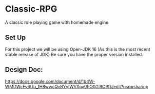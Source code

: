 # Classic-RPG
A classic role playing game with homemade engine.
## Set Up
For this project we will be using Open-JDK 16 (As this is the most recent stable release of JDK) Be sure you have the proper version installed.
## Design Doc:
https://docs.google.com/document/d/1b4W-WMDWcFy6Ub_fH8wwcQvBYylWVXqx0hO0Gl8C9fk/edit?usp=sharing
